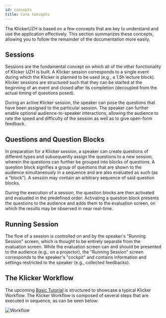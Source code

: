 ```yaml
---
id: concepts
title: Core Concepts
---
```


The KlickerUZH is based on a few concepts that are key to understand and use the application effectively. This section summarizes these concepts, allowing you to follow the remainder of the documentation more easily.

## Sessions

Sessions are the fundamental concept on which all of the other functionality of Klicker UZH is built. A Klicker session corresponds to a single event during which the Klicker is planned to be used (e.g., a 1.5h lecture block). Klicker sessions are structured such that they can be started at the beginning of an event and closed after its completion (decoupled from the actual timing of questions posed).

During an active Klicker session, the speaker can pose the questions that have been assigned to the particular session. The speaker can further enable optional audience-to-speaker interactions, allowing the audience to rate the speed and difficulty of the session as well as to give open-form feedback.

## Questions and Question Blocks

In preparation for a Klicker session, a speaker can create questions of different types and subsequently assign the questions to a new session, wherein the questions can further be grouped into blocks of questions. A question block signifies a group of questions that are shown to the audience simultaneously in a sequence and are also evaluated as such (as a "block"). A session may contain an arbitrary sequence of said question blocks.

During the execution of a session, the question blocks are then activated and evaluated in the predefined order. Activating a question block presents the questions to the audience and adds them to the evaluation screen, on which the results may be observed in near real-time.

## Running Session

The flow of a session is controlled on and by the speaker's "Running Session" screen, which is thought to be entirely separate from the evaluation screen. While the evaluation screen can and should be presented to the audience (e.g., on a projector), the "Running Session" screen corresponds to the speaker's "cockpit" and contains information and settings restricted to the speaker (e.g., collected feedbacks).

## The Klicker Workflow

The upcoming [Basic Tutorial](basics/question_pool.md) is structured to showcase a typical Klicker Workflow. The Klicker Workflow is composed of several steps that are executed in sequence, as can be seen below:

![Workflow](../assets/workflow.png)
